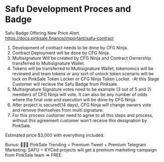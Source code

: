 # Safu Development Proces and Badge
Safu Badge Offering New Price Alert.
https://docs.pinksale.finance/important/safu-contract 

1. Development of contract needs to be done by CFG Ninja.
2. Contract Deployment will be done by CFG Ninja.
3. Multisignature Will be created by CFG Ninja and Contract Ownership transferred to Multisignature Wallet.
4. Tokens will be transferred to Multisignature Wallet, tokenomics will be reviewed and team tokens or any sort of unlock token scenario will be lock on PinkSale Token Locker or CFG Ninja Token Locker.
-At this Stage Customer will recieve the Safu Badge from Pinksale.
5. Multisignature Signature votes need to be example (3 out of 5 and 2) members of CFG Ninja will vote.
It can also be any number of odds where the final vote and execution will be done by CFG Ninja.
6. After project is secured(14 days), CFG Ninja will change owners vote and remove themselves from multi signature. 
7. For this process customer need to agree to all this steps and process, without this agreement customer won't receive this designation by PinkSale. 

Estimated price $3,000 with everything included. 

Bonus:
🌸🌸🌸 PinkSale Trending + Premium Tweet + Premium Telegram Marketing: SAFU + KYCed projects will get a premium marketing campaign from PinkSale team => FREE.
